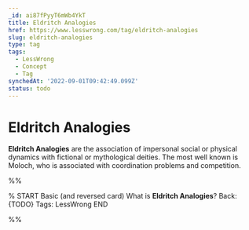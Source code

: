 ```yaml
---
_id: ai87fPyyT6mWb4YkT
title: Eldritch Analogies
href: https://www.lesswrong.com/tag/eldritch-analogies
slug: eldritch-analogies
type: tag
tags:
  - LessWrong
  - Concept
  - Tag
synchedAt: '2022-09-01T09:42:49.099Z'
status: todo
---
```


# Eldritch Analogies

**Eldritch Analogies** are the association of impersonal social or physical dynamics with fictional or mythological deities. The most well known is Moloch, who is associated with coordination problems and competition.


%%

% START
Basic (and reversed card)
What is **Eldritch Analogies**?
Back: {TODO}
Tags: LessWrong
END
<!--ID: 1663157007859-->


%%
	
